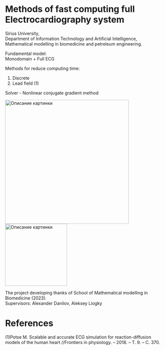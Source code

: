 #  Methods of fast computing full Electrocardiography system

Sirius University,  
Department of Information Technology and Artificial Intelligence,  
Mathematical modelling in biomedicine and petreleum engineering.

Fundamental model:  
Monodomain + Full ECG  

Methods for reduce computing time:  
1) Discrete    
2) Lead field (1)   

Solver - Nonlinear conjugate gradient method  

<image src="https://biomolecula.ru/img/content/logo-unisirius.png" alt="Описание картинки" width="400">   <image src="https://yt3.googleusercontent.com/ytc/AL5GRJXIeMRijXBvlIipDyAORbhmjUnix0HlG9GwoYmW=s900-c-k-c0x00ffffff-no-rj" alt="Описание картинки" width="200">

The project developing thanks of School of Mathematical modelling in Biomedicine (2023).  
Supervisors: Alexander Danilov, Aleksey Liogky 

 # References  
 
(1)Potse M. Scalable and accurate ECG simulation for
reaction-diffusion models of the human heart //Frontiers in
physiology. – 2018. – Т. 9. – С. 370.

